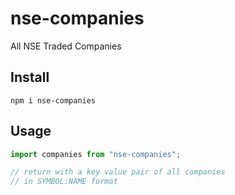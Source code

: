 # nse-companies

All NSE Traded Companies

## Install

`npm i nse-companies`

## Usage

```js
import companies from "nse-companies";

// return with a key value pair of all companies
// in SYMBOL:NAME format
```
